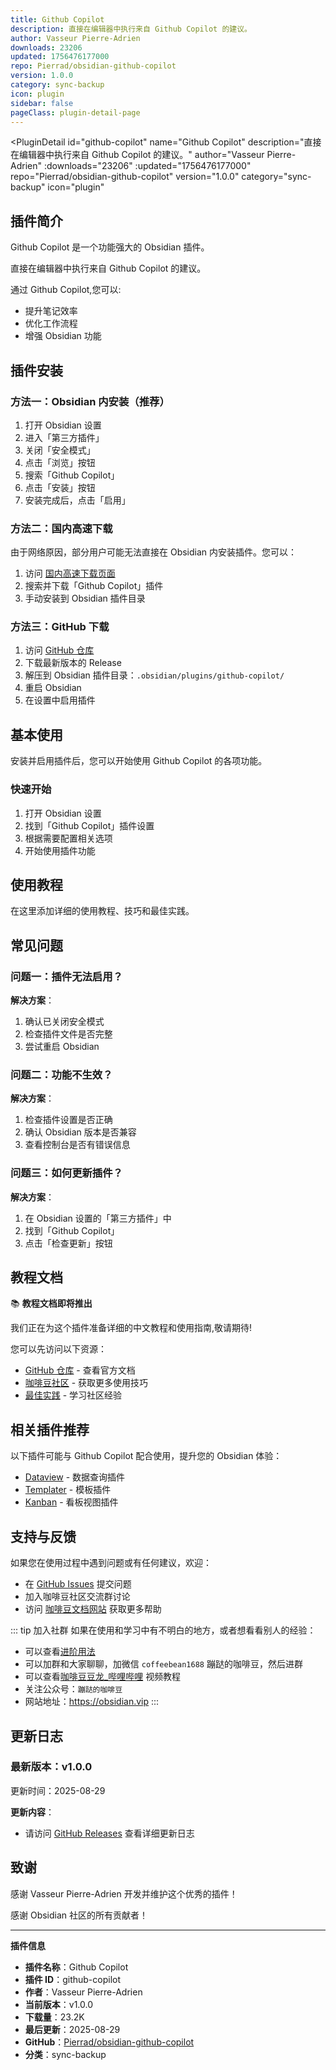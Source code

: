 ```yaml
---
title: Github Copilot
description: 直接在编辑器中执行来自 Github Copilot 的建议。
author: Vasseur Pierre-Adrien
downloads: 23206
updated: 1756476177000
repo: Pierrad/obsidian-github-copilot
version: 1.0.0
category: sync-backup
icon: plugin
sidebar: false
pageClass: plugin-detail-page
---
```


<PluginDetail
  id="github-copilot"
  name="Github Copilot"
  description="直接在编辑器中执行来自 Github Copilot 的建议。"
  author="Vasseur Pierre-Adrien"
  :downloads="23206"
  :updated="1756476177000"
  repo="Pierrad/obsidian-github-copilot"
  version="1.0.0"
  category="sync-backup"
  icon="plugin"
>

<!-- AUTO_GENERATED_START -->
## 插件简介

Github Copilot 是一个功能强大的 Obsidian 插件。

直接在编辑器中执行来自 Github Copilot 的建议。

通过 Github Copilot,您可以:

- 提升笔记效率
- 优化工作流程
- 增强 Obsidian 功能

<!-- AUTO_GENERATED_END -->

<!-- AUTO_GENERATED_START -->
## 插件安装

### 方法一：Obsidian 内安装（推荐）

1. 打开 Obsidian 设置
2. 进入「第三方插件」
3. 关闭「安全模式」
4. 点击「浏览」按钮
5. 搜索「Github Copilot」
6. 点击「安装」按钮
7. 安装完成后，点击「启用」

### 方法二：国内高速下载

由于网络原因，部分用户可能无法直接在 Obsidian 内安装插件。您可以：

1. 访问 [国内高速下载页面](/zh/documentation/obsidian-plugins-download.html)
2. 搜索并下载「Github Copilot」插件
3. 手动安装到 Obsidian 插件目录

### 方法三：GitHub 下载

1. 访问 [GitHub 仓库](https://github.com/Pierrad/obsidian-github-copilot)
2. 下载最新版本的 Release
3. 解压到 Obsidian 插件目录：`.obsidian/plugins/github-copilot/`
4. 重启 Obsidian
5. 在设置中启用插件

## 基本使用

安装并启用插件后，您可以开始使用 Github Copilot 的各项功能。

### 快速开始

1. 打开 Obsidian 设置
2. 找到「Github Copilot」插件设置
3. 根据需要配置相关选项
4. 开始使用插件功能

<!-- AUTO_GENERATED_END -->

<!-- CUSTOM_CONTENT_START:tutorial -->
## 使用教程

在这里添加详细的使用教程、技巧和最佳实践。

<!-- CUSTOM_CONTENT_END:tutorial -->

<!-- SHARED_CONTENT_START -->
## 常见问题

### 问题一：插件无法启用？

**解决方案**：
1. 确认已关闭安全模式
2. 检查插件文件是否完整
3. 尝试重启 Obsidian

### 问题二：功能不生效？

**解决方案**：
1. 检查插件设置是否正确
2. 确认 Obsidian 版本是否兼容
3. 查看控制台是否有错误信息

### 问题三：如何更新插件？

**解决方案**：
1. 在 Obsidian 设置的「第三方插件」中
2. 找到「Github Copilot」
3. 点击「检查更新」按钮

## 教程文档

📚 **教程文档即将推出**

我们正在为这个插件准备详细的中文教程和使用指南,敬请期待!

您可以先访问以下资源：
- [GitHub 仓库](https://github.com/Pierrad/obsidian-github-copilot) - 查看官方文档
- [咖啡豆社区](/zh/bases/) - 获取更多使用技巧
- [最佳实践](/zh/best-practices/) - 学习社区经验

## 相关插件推荐

以下插件可能与 Github Copilot 配合使用，提升您的 Obsidian 体验：

- [Dataview](/zh/plugins/dataview.html) - 数据查询插件
- [Templater](/zh/plugins/templater-obsidian.html) - 模板插件
- [Kanban](/zh/plugins/obsidian-kanban.html) - 看板视图插件

## 支持与反馈

如果您在使用过程中遇到问题或有任何建议，欢迎：

- 在 [GitHub Issues](https://github.com/Pierrad/obsidian-github-copilot/issues) 提交问题
- 加入咖啡豆社区交流群讨论
- 访问 [咖啡豆文档网站](https://obsidian.vip) 获取更多帮助

::: tip 加入社群
如果在使用和学习中有不明白的地方，或者想看看别人的经验：
- 可以查看[进阶用法](/zh/advanced)
- 可以加群和大家聊聊，加微信 `coffeebean1688` 蹦跶的咖啡豆，然后进群
- 可以查看[咖啡豆豆龙_哔哩哔哩](https://space.bilibili.com/618777356) 视频教程
- 关注公众号：`蹦跶的咖啡豆`
- 网站地址：https://obsidian.vip
:::
<!-- SHARED_CONTENT_END -->

<!-- AUTO_GENERATED_START -->
## 更新日志

### 最新版本：v1.0.0

更新时间：2025-08-29

**更新内容**：
- 请访问 [GitHub Releases](https://github.com/Pierrad/obsidian-github-copilot/releases) 查看详细更新日志

## 致谢

感谢 Vasseur Pierre-Adrien 开发并维护这个优秀的插件！

感谢 Obsidian 社区的所有贡献者！

---

**插件信息**
- **插件名称**：Github Copilot
- **插件 ID**：github-copilot
- **作者**：Vasseur Pierre-Adrien
- **当前版本**：v1.0.0
- **下载量**：23.2K
- **最后更新**：2025-08-29
- **GitHub**：[Pierrad/obsidian-github-copilot](https://github.com/Pierrad/obsidian-github-copilot)
- **分类**：sync-backup
<!-- AUTO_GENERATED_END -->

</PluginDetail>

